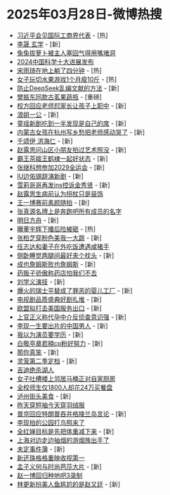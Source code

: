 # 2025年03月28日-微博热搜

- [习近平会见国际工商界代表](https://s.weibo.com/weibo?q=%23%E4%B9%A0%E8%BF%91%E5%B9%B3%E4%BC%9A%E8%A7%81%E5%9B%BD%E9%99%85%E5%B7%A5%E5%95%86%E7%95%8C%E4%BB%A3%E8%A1%A8%23&Refer=new_time) - [热]
- [李晟 玄学](https://s.weibo.com/weibo?q=%E6%9D%8E%E6%99%9F%20%E7%8E%84%E5%AD%A6&t=31&band_rank=1&Refer=top) - [新]
- [兔兔拔萝卜被主人塞回气得用嘴堵洞](https://s.weibo.com/weibo?q=%23%E5%85%94%E5%85%94%E6%8B%94%E8%90%9D%E5%8D%9C%E8%A2%AB%E4%B8%BB%E4%BA%BA%E5%A1%9E%E5%9B%9E%E6%B0%94%E5%BE%97%E7%94%A8%E5%98%B4%E5%A0%B5%E6%B4%9E%23&t=31&band_rank=2&Refer=top)
- [2024中国科学十大进展发布](https://s.weibo.com/weibo?q=%232024%E4%B8%AD%E5%9B%BD%E7%A7%91%E5%AD%A6%E5%8D%81%E5%A4%A7%E8%BF%9B%E5%B1%95%E5%8F%91%E5%B8%83%23&t=31&band_rank=3&Refer=top)
- [宋雨琦在地上躺了四分钟](https://s.weibo.com/weibo?q=%23%E5%AE%8B%E9%9B%A8%E7%90%A6%E5%9C%A8%E5%9C%B0%E4%B8%8A%E8%BA%BA%E4%BA%86%E5%9B%9B%E5%88%86%E9%92%9F%23&t=31&band_rank=4&Refer=top) - [热]
- [女子玩切水果游戏1个月瘦10斤](https://s.weibo.com/weibo?q=%23%E5%A5%B3%E5%AD%90%E7%8E%A9%E5%88%87%E6%B0%B4%E6%9E%9C%E6%B8%B8%E6%88%8F1%E4%B8%AA%E6%9C%88%E7%98%A610%E6%96%A4%23&t=31&band_rank=5&Refer=top) - [热]
- [防止DeepSeek乱编文献的方法](https://s.weibo.com/weibo?q=%E9%98%B2%E6%AD%A2DeepSeek%E4%B9%B1%E7%BC%96%E6%96%87%E7%8C%AE%E7%9A%84%E6%96%B9%E6%B3%95&t=31&band_rank=6&Refer=top) - [新]
- [樊振东同款古茗果蔬瓶](https://s.weibo.comjavascript:void(0);) - [重磅]
- [校方回应老师怼家长让孩子上职中](https://s.weibo.com/weibo?q=%23%E6%A0%A1%E6%96%B9%E5%9B%9E%E5%BA%94%E8%80%81%E5%B8%88%E6%80%BC%E5%AE%B6%E9%95%BF%E8%AE%A9%E5%AD%A9%E5%AD%90%E4%B8%8A%E8%81%8C%E4%B8%AD%23&t=31&band_rank=7&Refer=top) - [新]
- [浪姐一公](https://s.weibo.com/weibo?q=%E6%B5%AA%E5%A7%90%E4%B8%80%E5%85%AC&t=31&band_rank=8&Refer=top) - [新]
- [童瑶新剧吃到一半发现是自己的席](https://s.weibo.com/weibo?q=%E7%AB%A5%E7%91%B6%E6%96%B0%E5%89%A7%E5%90%83%E5%88%B0%E4%B8%80%E5%8D%8A%E5%8F%91%E7%8E%B0%E6%98%AF%E8%87%AA%E5%B7%B1%E7%9A%84%E5%B8%AD&t=31&band_rank=9&Refer=top) - [新]
- [内蒙古女孩在杭州写乡愁把老师感动哭了](https://s.weibo.com/weibo?q=%23%E5%86%85%E8%92%99%E5%8F%A4%E5%A5%B3%E5%AD%A9%E5%9C%A8%E6%9D%AD%E5%B7%9E%E5%86%99%E4%B9%A1%E6%84%81%E6%8A%8A%E8%80%81%E5%B8%88%E6%84%9F%E5%8A%A8%E5%93%AD%E4%BA%86%23&t=31&band_rank=10&Refer=top) - [新]
- [千颂伊 洪海仁](https://s.weibo.com/weibo?q=%E5%8D%83%E9%A2%82%E4%BC%8A%20%E6%B4%AA%E6%B5%B7%E4%BB%81&t=31&band_rank=11&Refer=top) - [新]
- [赵露思问山区小朋友拍过艺术照没](https://s.weibo.com/weibo?q=%23%E8%B5%B5%E9%9C%B2%E6%80%9D%E9%97%AE%E5%B1%B1%E5%8C%BA%E5%B0%8F%E6%9C%8B%E5%8F%8B%E6%8B%8D%E8%BF%87%E8%89%BA%E6%9C%AF%E7%85%A7%E6%B2%A1%23&t=31&band_rank=12&Refer=top) - [新]
- [霸王茶姬王鹤棣一起好状态](https://s.weibo.com/weibo?q=%23%E9%9C%B8%E7%8E%8B%E8%8C%B6%E5%A7%AC%E7%8E%8B%E9%B9%A4%E6%A3%A3%E4%B8%80%E8%B5%B7%E5%A5%BD%E7%8A%B6%E6%80%81%23&t=31&band_rank=13&Refer=top) - [新]
- [张继科想参加2029全运会](https://s.weibo.com/weibo?q=%23%E5%BC%A0%E7%BB%A7%E7%A7%91%E6%83%B3%E5%8F%82%E5%8A%A02029%E5%85%A8%E8%BF%90%E4%BC%9A%23&t=31&band_rank=14&Refer=top) - [新]
- [IU边佑锡辞演新剧](https://s.weibo.com/weibo?q=%23IU%E8%BE%B9%E4%BD%91%E9%94%A1%E8%BE%9E%E6%BC%94%E6%96%B0%E5%89%A7%23&t=31&band_rank=15&Refer=top) - [新]
- [雪莉哥哥再发ins控诉金秀贤](https://s.weibo.com/weibo?q=%23%E9%9B%AA%E8%8E%89%E5%93%A5%E5%93%A5%E5%86%8D%E5%8F%91ins%E6%8E%A7%E8%AF%89%E9%87%91%E7%A7%80%E8%B4%A4%23&t=31&band_rank=16&Refer=top) - [新]
- [赵露思生病前认为拐杖只是装饰](https://s.weibo.com/weibo?q=%23%E8%B5%B5%E9%9C%B2%E6%80%9D%E7%94%9F%E7%97%85%E5%89%8D%E8%AE%A4%E4%B8%BA%E6%8B%90%E6%9D%96%E5%8F%AA%E6%98%AF%E8%A3%85%E9%A5%B0%23&t=31&band_rank=17&Refer=top)
- [王一博赛前素颜随拍](https://s.weibo.com/weibo?q=%23%E7%8E%8B%E4%B8%80%E5%8D%9A%E8%B5%9B%E5%89%8D%E7%B4%A0%E9%A2%9C%E9%9A%8F%E6%8B%8D%23&t=31&band_rank=18&Refer=top) - [新]
- [张真源名牌上是奔跑吧所有成员的名字](https://s.weibo.com/weibo?q=%23%E5%BC%A0%E7%9C%9F%E6%BA%90%E5%90%8D%E7%89%8C%E4%B8%8A%E6%98%AF%E5%A5%94%E8%B7%91%E5%90%A7%E6%89%80%E6%9C%89%E6%88%90%E5%91%98%E7%9A%84%E5%90%8D%E5%AD%97%23&t=31&band_rank=19&Refer=top)
- [明日方舟](https://s.weibo.com/weibo?q=%23%E6%98%8E%E6%97%A5%E6%96%B9%E8%88%9F%23&t=31&band_rank=20&Refer=top) - [新]
- [曝董宇辉下播后险被砸](https://s.weibo.com/weibo?q=%23%E6%9B%9D%E8%91%A3%E5%AE%87%E8%BE%89%E4%B8%8B%E6%92%AD%E5%90%8E%E9%99%A9%E8%A2%AB%E7%A0%B8%23&t=31&band_rank=21&Refer=top) - [热]
- [张柏芝穿粉色美我一大跳](https://s.weibo.com/weibo?q=%E5%BC%A0%E6%9F%8F%E8%8A%9D%E7%A9%BF%E7%B2%89%E8%89%B2%E7%BE%8E%E6%88%91%E4%B8%80%E5%A4%A7%E8%B7%B3&t=31&band_rank=22&Refer=top) - [新]
- [任志达和妻子在外吃饭遭遇咸猪手](https://s.weibo.com/weibo?q=%23%E4%BB%BB%E5%BF%97%E8%BE%BE%E5%92%8C%E5%A6%BB%E5%AD%90%E5%9C%A8%E5%A4%96%E5%90%83%E9%A5%AD%E9%81%AD%E9%81%87%E5%92%B8%E7%8C%AA%E6%89%8B%23&t=31&band_rank=23&Refer=top)
- [侧卧睡觉两腿间最好夹个枕头](https://s.weibo.com/weibo?q=%23%E4%BE%A7%E5%8D%A7%E7%9D%A1%E8%A7%89%E4%B8%A4%E8%85%BF%E9%97%B4%E6%9C%80%E5%A5%BD%E5%A4%B9%E4%B8%AA%E6%9E%95%E5%A4%B4%23&t=31&band_rank=24&Refer=top) - [新]
- [成也詹姆斯败也詹姆斯](https://s.weibo.com/weibo?q=%23%E6%88%90%E4%B9%9F%E8%A9%B9%E5%A7%86%E6%96%AF%E8%B4%A5%E4%B9%9F%E8%A9%B9%E5%A7%86%E6%96%AF%23&t=31&band_rank=25&Refer=top) - [新]
- [药贩子骄傲称药店怕我们不去](https://s.weibo.com/weibo?q=%23%E8%8D%AF%E8%B4%A9%E5%AD%90%E9%AA%84%E5%82%B2%E7%A7%B0%E8%8D%AF%E5%BA%97%E6%80%95%E6%88%91%E4%BB%AC%E4%B8%8D%E5%8E%BB%23&t=31&band_rank=26&Refer=top)
- [刘学义演技](https://s.weibo.com/weibo?q=%E5%88%98%E5%AD%A6%E4%B9%89%E6%BC%94%E6%8A%80&t=31&band_rank=27&Refer=top) - [新]
- [爆火的瑞士平替成了罪恶的婴儿工厂](https://s.weibo.com/weibo?q=%23%E7%88%86%E7%81%AB%E7%9A%84%E7%91%9E%E5%A3%AB%E5%B9%B3%E6%9B%BF%E6%88%90%E4%BA%86%E7%BD%AA%E6%81%B6%E7%9A%84%E5%A9%B4%E5%84%BF%E5%B7%A5%E5%8E%82%23&t=31&band_rank=28&Refer=top) - [新]
- [电视剧品质盛典好剧扎堆](https://s.weibo.com/weibo?q=%23%E7%94%B5%E8%A7%86%E5%89%A7%E5%93%81%E8%B4%A8%E7%9B%9B%E5%85%B8%E5%A5%BD%E5%89%A7%E6%89%8E%E5%A0%86%23&t=31&band_rank=29&Refer=top) - [新]
- [欧盟拟打击美国服务出口](https://s.weibo.com/weibo?q=%23%E6%AC%A7%E7%9B%9F%E6%8B%9F%E6%89%93%E5%87%BB%E7%BE%8E%E5%9B%BD%E6%9C%8D%E5%8A%A1%E5%87%BA%E5%8F%A3%23&t=31&band_rank=30&Refer=top) - [新]
- [上官正义称代孕中介反侦查意识强](https://s.weibo.com/weibo?q=%23%E4%B8%8A%E5%AE%98%E6%AD%A3%E4%B9%89%E7%A7%B0%E4%BB%A3%E5%AD%95%E4%B8%AD%E4%BB%8B%E5%8F%8D%E4%BE%A6%E6%9F%A5%E6%84%8F%E8%AF%86%E5%BC%BA%23&t=31&band_rank=31&Refer=top) - [新]
- [李现一生要出片的中国男人](https://s.weibo.com/weibo?q=%23%E6%9D%8E%E7%8E%B0%E4%B8%80%E7%94%9F%E8%A6%81%E5%87%BA%E7%89%87%E7%9A%84%E4%B8%AD%E5%9B%BD%E7%94%B7%E4%BA%BA%23&t=31&band_rank=32&Refer=top) - [新]
- [我以为演员要学历](https://s.weibo.com/weibo?q=%23%E6%88%91%E4%BB%A5%E4%B8%BA%E6%BC%94%E5%91%98%E8%A6%81%E5%AD%A6%E5%8E%86%23&t=31&band_rank=33&Refer=top) - [新]
- [白敬亭章若楠cp粉好努力](https://s.weibo.com/weibo?q=%23%E7%99%BD%E6%95%AC%E4%BA%AD%E7%AB%A0%E8%8B%A5%E6%A5%A0cp%E7%B2%89%E5%A5%BD%E5%8A%AA%E5%8A%9B%23&t=31&band_rank=34&Refer=top) - [新]
- [那你真笨](https://s.weibo.com/weibo?q=%E9%82%A3%E4%BD%A0%E7%9C%9F%E7%AC%A8&t=31&band_rank=35&Refer=top) - [新]
- [灵笼第二季定档](https://s.weibo.com/weibo?q=%23%E7%81%B5%E7%AC%BC%E7%AC%AC%E4%BA%8C%E5%AD%A3%E5%AE%9A%E6%A1%A3%23&t=31&band_rank=36&Refer=top) - [新]
- [吉迪绝杀湖人](https://s.weibo.com/weibo?q=%23%E5%90%89%E8%BF%AA%E7%BB%9D%E6%9D%80%E6%B9%96%E4%BA%BA%23&t=31&band_rank=37&Refer=top)
- [女子吐槽楼上邻居马桶正对自家厨房](https://s.weibo.com/weibo?q=%23%E5%A5%B3%E5%AD%90%E5%90%90%E6%A7%BD%E6%A5%BC%E4%B8%8A%E9%82%BB%E5%B1%85%E9%A9%AC%E6%A1%B6%E6%AD%A3%E5%AF%B9%E8%87%AA%E5%AE%B6%E5%8E%A8%E6%88%BF%23&t=31&band_rank=38&Refer=top)
- [全校师生仅1800人却花24万买餐盘](https://s.weibo.com/weibo?q=%23%E5%85%A8%E6%A0%A1%E5%B8%88%E7%94%9F%E4%BB%851800%E4%BA%BA%E5%8D%B4%E8%8A%B124%E4%B8%87%E4%B9%B0%E9%A4%90%E7%9B%98%23&t=31&band_rank=39&Refer=top)
- [泸州街头美食](https://s.weibo.com/weibo?q=%E6%B3%B8%E5%B7%9E%E8%A1%97%E5%A4%B4%E7%BE%8E%E9%A3%9F&t=31&band_rank=40&Refer=top) - [新]
- [昨天穿短袖今天穿羽绒服](https://s.weibo.com/weibo?q=%23%E6%98%A8%E5%A4%A9%E7%A9%BF%E7%9F%AD%E8%A2%96%E4%BB%8A%E5%A4%A9%E7%A9%BF%E7%BE%BD%E7%BB%92%E6%9C%8D%23&t=31&band_rank=41&Refer=top)
- [普京回应特朗普吞并格陵兰岛言论](https://s.weibo.com/weibo?q=%23%E6%99%AE%E4%BA%AC%E5%9B%9E%E5%BA%94%E7%89%B9%E6%9C%97%E6%99%AE%E5%90%9E%E5%B9%B6%E6%A0%BC%E9%99%B5%E5%85%B0%E5%B2%9B%E8%A8%80%E8%AE%BA%23&t=31&band_rank=42&Refer=top) - [新]
- [李现拍的公园打鸟照来了](https://s.weibo.com/weibo?q=%23%E6%9D%8E%E7%8E%B0%E6%8B%8D%E7%9A%84%E5%85%AC%E5%9B%AD%E6%89%93%E9%B8%9F%E7%85%A7%E6%9D%A5%E4%BA%86%23&t=31&band_rank=43&Refer=top)
- [全红婵目标是先把体重减下来](https://s.weibo.com/weibo?q=%23%E5%85%A8%E7%BA%A2%E5%A9%B5%E7%9B%AE%E6%A0%87%E6%98%AF%E5%85%88%E6%8A%8A%E4%BD%93%E9%87%8D%E5%87%8F%E4%B8%8B%E6%9D%A5%23&t=31&band_rank=44&Refer=top) - [新]
- [上海对边走边抽烟的游烟族出手了](https://s.weibo.com/weibo?q=%23%E4%B8%8A%E6%B5%B7%E5%AF%B9%E8%BE%B9%E8%B5%B0%E8%BE%B9%E6%8A%BD%E7%83%9F%E7%9A%84%E6%B8%B8%E7%83%9F%E6%97%8F%E5%87%BA%E6%89%8B%E4%BA%86%23&t=31&band_rank=45&Refer=top)
- [未定事件簿](https://s.weibo.com/weibo?q=%E6%9C%AA%E5%AE%9A%E4%BA%8B%E4%BB%B6%E7%B0%BF&t=31&band_rank=46&Refer=top) - [新]
- [新还珠格格重映收视第一](https://s.weibo.com/weibo?q=%23%E6%96%B0%E8%BF%98%E7%8F%A0%E6%A0%BC%E6%A0%BC%E9%87%8D%E6%98%A0%E6%94%B6%E8%A7%86%E7%AC%AC%E4%B8%80%23&t=31&band_rank=47&Refer=top)
- [孟子义何与时尚芭莎大片](https://s.weibo.com/weibo?q=%23%E5%AD%9F%E5%AD%90%E4%B9%89%E4%BD%95%E4%B8%8E%E6%97%B6%E5%B0%9A%E8%8A%AD%E8%8E%8E%E5%A4%A7%E7%89%87%23&t=31&band_rank=48&Refer=top) - [新]
- [赵一博回归种地吧3录制](https://s.weibo.com/weibo?q=%23%E8%B5%B5%E4%B8%80%E5%8D%9A%E5%9B%9E%E5%BD%92%E7%A7%8D%E5%9C%B0%E5%90%A73%E5%BD%95%E5%88%B6%23&t=31&band_rank=49&Refer=top)
- [林更新扮美人鱼尴尬的是赵又廷](https://s.weibo.com/weibo?q=%E6%9E%97%E6%9B%B4%E6%96%B0%E6%89%AE%E7%BE%8E%E4%BA%BA%E9%B1%BC%E5%B0%B4%E5%B0%AC%E7%9A%84%E6%98%AF%E8%B5%B5%E5%8F%88%E5%BB%B7&t=31&band_rank=50&Refer=top) - [新]
